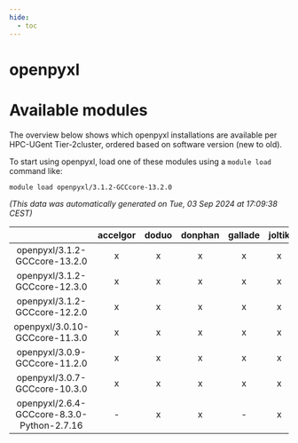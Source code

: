 ```yaml
---
hide:
  - toc
---
```


openpyxl
========

# Available modules


The overview below shows which openpyxl installations are available per HPC-UGent Tier-2cluster, ordered based on software version (new to old).

To start using openpyxl, load one of these modules using a `module load` command like:

```shell
module load openpyxl/3.1.2-GCCcore-13.2.0
```

*(This data was automatically generated on Tue, 03 Sep 2024 at 17:09:38 CEST)*  

| |accelgor|doduo|donphan|gallade|joltik|shinx|skitty|
| :---: | :---: | :---: | :---: | :---: | :---: | :---: | :---: |
|openpyxl/3.1.2-GCCcore-13.2.0|x|x|x|x|x|-|x|
|openpyxl/3.1.2-GCCcore-12.3.0|x|x|x|x|x|x|x|
|openpyxl/3.1.2-GCCcore-12.2.0|x|x|x|x|x|-|x|
|openpyxl/3.0.10-GCCcore-11.3.0|x|x|x|x|x|-|x|
|openpyxl/3.0.9-GCCcore-11.2.0|x|x|x|x|x|-|x|
|openpyxl/3.0.7-GCCcore-10.3.0|x|x|x|x|x|-|x|
|openpyxl/2.6.4-GCCcore-8.3.0-Python-2.7.16|-|x|x|-|x|-|x|
